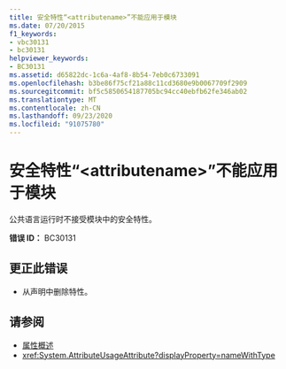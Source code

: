 ```yaml
---
title: 安全特性“<attributename>”不能应用于模块
ms.date: 07/20/2015
f1_keywords:
- vbc30131
- bc30131
helpviewer_keywords:
- BC30131
ms.assetid: d65822dc-1c6a-4af8-8b54-7eb0c6733091
ms.openlocfilehash: b3be86f75cf21a88c11cd3680e9b0067709f2909
ms.sourcegitcommit: bf5c5850654187705bc94cc40ebfb62fe346ab02
ms.translationtype: MT
ms.contentlocale: zh-CN
ms.lasthandoff: 09/23/2020
ms.locfileid: "91075780"
---
```

# <a name="security-attribute-attributename-cannot-be-applied-to-a-module"></a>安全特性“\<attributename>”不能应用于模块

公共语言运行时不接受模块中的安全特性。

**错误 ID：** BC30131

## <a name="to-correct-this-error"></a>更正此错误

- 从声明中删除特性。

## <a name="see-also"></a>请参阅

- [属性概述](../programming-guide/concepts/attributes/index.md)
- <xref:System.AttributeUsageAttribute?displayProperty=nameWithType>
